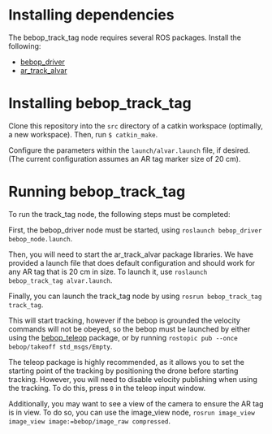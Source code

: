 # Installing dependencies

The bebop_track_tag node requires several ROS packages. 
Install the following:
- [bebop_driver](http://wiki.ros.org/bebop_autonomy)
- [ar_track_alvar](http://wiki.ros.org/ar_track_alvar)

# Installing bebop_track_tag

Clone this repository into the `src` directory of a catkin workspace (optimally, a new workspace). Then, run `$ catkin_make`. 

Configure the parameters within the `launch/alvar.launch` file, if desired. (The current configuration assumes an AR tag marker size of 20 cm).

# Running bebop_track_tag

To run the track_tag node, the following steps must be completed:

First, the bebop_driver node must be started, using `roslaunch bebop_driver bebop_node.launch`.

Then, you will need to start the ar_track_alvar package libraries.
We have provided a launch file that does default configuration and should work for any AR tag that is 20 cm in size. To launch it, use `roslaunch bebop_track_tag alvar.launch`.

Finally, you can launch the track_tag node by using `rosrun bebop_track_tag track_tag`.

This will start tracking, however if the bebop is grounded the velocity commands will not be obeyed, so the bebop must be launched by either using the [bebop_teleop](https://github.com/Michionlion/bebop_teleop) package, or by running `rostopic pub --once bebop/takeoff std_msgs/Empty`.

The teleop package is highly recommended, as it allows you to set the starting point of the tracking by positioning the drone before starting tracking. However, you will need to disable velocity publishing when using the tracking. To do this, press `0` in the teleop input window.

Additionally, you may want to see a view of the camera to ensure the AR tag is in view. To do so, you can use the image_view node, `rosrun image_view image_view image:=bebop/image_raw compressed`.
